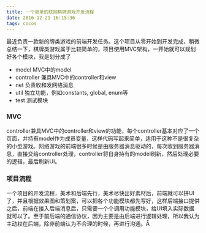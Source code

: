 ```yaml
---
title: 一个简单的联网棋牌游戏开发流程
date: 2016-12-21 16:15:36
tags: cocos
---
```


最近负责一款新的牌类游戏的前端开发任务。这个项目从零开始到开发完成，稍微总结一下，棋牌类游戏属于比较简单的，项目使用MVC架构，一开始就可以规划好各个模块，我是划分成了

- model	MVC中的model
- controller 兼具MVC中的controller和view
- net	负责收和发网络消息
- util	独立功能，例如constants, global, enum等
- test	测试模块

### MVC
controller兼具MVC中的controller和view的功能，每个controller基本对应了一个页面，并持有model作为成员变量，这样代码写起来简单，适用于这种不是很复杂的小型游戏。网络游戏的前端很多时候是由服务器消息驱动的，每次收到服务器消息，直接交给controller处理，controller将自身持有的model刷新，然后处理必要的逻辑，最后刷新UI。

### 项目流程
一个项目的开发流程，美术和后端先行，美术尽快出好素材后，前端就可以拼UI了，并且根据效果图和策划案，可以把各个功能模块都先写好，这样后端接口提供之后，前端在接入后端消息后，只需要一个个调用功能模块，给UI填入实际数据就可以了。至于前后端的通信协议，因为主要是由后端进行逻辑处理，所以我认为主动权在后端，除非前端认为不合理的时候，再进行沟通。Å